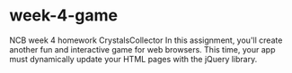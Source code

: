 # week-4-game
NCB week 4 homework CrystalsCollector
In this assignment, you'll create another fun and interactive game for web browsers. This time, your app must dynamically update your HTML pages with the jQuery library.
